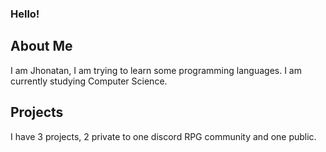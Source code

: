 ### Hello!
## About Me
I am Jhonatan, I am trying to learn some programming languages. I am currently studying Computer Science.

## Projects
I have 3 projects, 2 private to one discord RPG community and one public.


<!--
**Morrido241/Morrido241** is a ✨ _special_ ✨ repository because its `README.md` (this file) appears on your GitHub profile.

Here are some ideas to get you started:

- 🔭 I’m currently working on ...
- 🌱 I’m currently learning ...
- 👯 I’m looking to collaborate on ...
- 🤔 I’m looking for help with ...
- 💬 Ask me about ...
- 📫 How to reach me: ...
- 😄 Pronouns: ...
- ⚡ Fun fact: ...
-->
